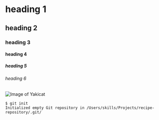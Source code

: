 # heading 1
## heading 2
### heading 3
#### heading 4
##### heading 5
###### heading 6

![Image of Yakicat](https://octodex.github.com/images/yaktocat.png)

```
$ git init
Initialized empty Git repository in /Users/skills/Projects/recipe-repository/.git/
```
